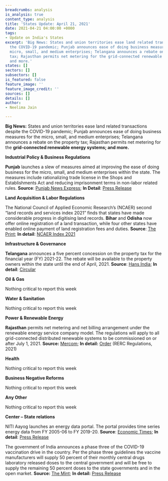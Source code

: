 ```yaml
---
breadcrumbs: analysis
is_analysis: true
content_type: analysis
title: 'States Update: April 21, 2021'
date: 2021-04-21 04:00:00 +0000
tags:
- Update on India's States
excerpt: 'Big News: States and union territories ease land related transactions despite
  the COVID-19 pandemic; Punjab announces ease of doing business measures for the
  micro, small, and medium enterprises; Telangana announces a rebate on the property
  tax; Rajasthan permits net metering for the grid-connected renewable energy systems;
  and more.'
states: []
sectors: []
subsectors: []
is_featured: false
feature_image: ''
feature_image_credit: ''
sources: []
details: []
author:
- Neelima Jain

---
```

**Big News:** States and union territories ease land related transactions despite the COVID-19 pandemic; Punjab announces ease of doing business measures for the micro, small, and medium enterprises; Telangana announces a rebate on the property tax; Rajasthan permits net metering for the **grid-connected renewable energy systems; and more.**

**Industrial Policy & Business Regulations**

**Punjab** launches a slew of measures aimed at improving the ease of doing business for the micro, small, and medium enterprises within the state. The measures include rationalizing trade license in the Shops and Establishments Act and reducing imprisonment terms in non-labor related rules. **Source**: [Punjab News Express](https://www.punjabnewsexpress.com/punjab/news/capt-amarinder-launches-slew-of-key-reforms-to-transform-punjab-into-global-lighthouse-for-ease-of-doing-business-for-ms-135717); **In Detail**: [Press Release](http://diprpunjab.gov.in/?q=content/capt-amarinder-launches-slew-key-reforms-transform-punjab-global-lighthouse-ease-doing)

**Land Acquisition & Labor Regulations**

The National Council of Applied Economic Research’s (NCAER) second “land records and services index 2021” finds that states have made considerable progress in digitising land records. **Bihar** and **Odisha** now offer online registration of a land transaction, while four other states have enabled online payment of land registration fees and duties. **Source**: [The Print](https://theprint.in/opinion/indian-states-taking-ownership-of-land-records-digitisation-up-to-govt-to-expand-it-now-study/640130/); **In detail**: [NCAER Index 2021](https://www.ncaer.org/publication_details.php?pID=346)

**Infrastructure & Governance**

**Telangana** announces a five percent concession on the property tax for the financial year (FY) 2021-22. The rebate will be available to the property owners within the state until the end of April, 2021. **Source**: [Hans India](https://www.thehansindia.com/telangana/early-bird-incentive-offers-5-cut-in-property-tax-681551); **In detail**: [Circular](https://cdma.telangana.gov.in/pdfs/Circular_rebate.pdf)

**Oil & Gas**

Nothing critical to report this week

**Water & Sanitation**

Nothing critical to report this week

**Power & Renewable Energy**

**Rajasthan** permits net metering and net billing arrangement under the renewable energy service company model. The regulations will apply to all grid-connected distributed renewable systems to be commissioned on or after July 1, 2021. **Source:** [Mercom](https://mercomindia.com/rajasthan-net-metering-distributed-renewable-resco-model/); **In detail:** [Order](https://rerc.rajasthan.gov.in/rerc-user-files/office-orders) (RERC Regulations, 2021)

**Health**

Nothing critical to report this week

**Business Negative Reforms**

Nothing critical to report this week

**Any Other**

Nothing critical to report this week

**Center – State relations**

NITI Aayog launches an energy data portal. The portal provides time series energy data from FY 2005-06 to FY 2019-20. **Source**: [Economic Times](https://energy.economictimes.indiatimes.com/news/power/niti-aayog-launches-india-energy-dashboards-version-2-0-focused-on-data/82042247); **In detail**: [Press Release](https://pib.gov.in/PressReleasePage.aspx?PRID=1711204)

The government of India announces a phase three of the COVID-19 vaccination drive in the country. Per the phase three guidelines the vaccine manufacturers will supply 50 percent of their monthly central drugs laboratory released doses to the central government and will be free to supply the remaining 50 percent doses to the state governments and in the open market. **Source:** [The Mint](https://www.livemint.com/news/india/india-announces-next-phase-of-covid-vaccination-all-above-18-yrs-eligible-11618839943036.html); **In detail:** [Press Release](https://pib.gov.in/PressReleasePage.aspx?PRID=1712710)